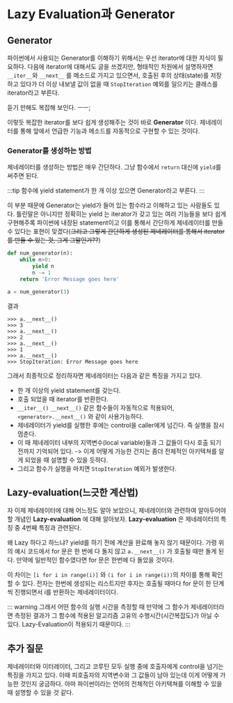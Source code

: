 # Lazy Evaluation과 Generator

## Generator
파이썬에서 사용되는 Generator를 이해하기 위해서는 우선 iterator에 대한 지식이 필요하다.
다음에 iterator에 대해서도 글을 쓰겠지만, 형태적인 차원에서 설명하자면 `__iter__`와 `__next__` 를 메소드로 가지고 있으면서, 호출된 후의 상태(state)를 저장하고 있다가 더 이상 내보낼 값이 없을 때 `StopIteration` 예외를 일으키는 클래스를 iterator라고 부른다.

듣기 만해도 복잡해 보인다. ㅡㅡ;

이렇듯 복잡한 iterator를 보다 쉽게 생성해주는 것이 바로 __Generator__ 이다. 제네레이터를 통해 앞에서 언급한 기능과 메소드를 자동적으로 구현할 수 있는 것이다.

### Generator를 생성하는 방법
제네레이터를 생성하는 방법은 매우 간단하다. 그냥 함수에서 `return` 대신에 `yield`를 써주면 된다.

:::tip
함수에 yield statement가 한 개 이상 있으면 Generator라고 부른다. 
:::

이 부분 때문에 Generator는 yield가 들어 있는 함수라고 이해하고 있는 사람들도 있다. 틀린말은 아니지만 정확히는 yield 는 iterator가 갖고 있는 여러 기능들을 보다 쉽게 구현해주록 파이썬에 내장된 statement이고 이를 통해서 간단하게 제네레이터를 만들 수 있다는 표현이 맞겠다(~~그리고 그렇게 간단하게 생성된 제네레이터를 통해서 iterator를 만들 수 있는 것, 그게 그말인가??~~)

```python
def num_generator(n):
    while n>0:
        yield n
        n -= 1
    return 'Error Message goes here'

a = num_generator(3)
```

결과
```
>>> a.__next__()
>>> 3
>>> a.__next__()
>>> 2
>>> a.__next__()
>>> 1
>>> a.__next__()
>>> StopIteration: Error Message goes here
```

그래서 최종적으로 정리하자면 제네레이터는 다음과 같은 특징을 가지고 있다.
* 한 개 이상의 yield statement를 갖는다.
* 호출 되었을 때 iterator를 반환한다.
* `__iter__()` `__next__()` 같은 함수들이 자동적으로 적용되어, `<generator>.__next__()` 와 같이 사용가능하다.
* 제네레이터가 yield를 실행한 후에는 control을 caller에게 넘긴다. 즉 실행을 잠시 멈춘다.
* 이 때 제네레이터 내부의 지역변수(local variable)들과 그 값들이 다시 호출 되기 전까지 기억되어 있다. -> 이게 어떻게 가능한 건지는 좀더 전체적인 아키텍쳐를 알게 되었을 때 설명할 수 있을 듯하다.
* 그리고 함수가 실행을 마치면 `StopIteration` 예외가 발생한다.

## Lazy-evaluation(느긋한 계산법)
자 이제 제네레이터에 대해 어느정도 알아 보았으니, 제네레이터와 관련하여 알아두어야할 개념인 __Lazy-evaluation__ 에 대해 알아보자. __Lazy-evaluation__ 은 제네레이터의 특징 중 4번째 특징과 관련된다.

왜 Lazy 하다고 하느냐? yield를 하기 전에 계산을 완료해 놓지 않기 때문이다. 가령 위의 예시 코드에서 for 문은 한 번에 다 돌지 않고 `a.__next__()` 가 호출될 때만 돌게 된다. 만약에 일반적인 함수였다면 for 문은 한번에 다 돌았을 것이다. 

이 차이는 `[i for i in range(i)]` 와 `(i for i in range(i))`의 차이를 통해 확인할 수 있다. 
전자는 한번에 생성되는 리스트지만 후자는 호출될 때마다 for 문이 한 단계씩 진행되면서 i를 반환하는 제네레이터이다.

::: warning 
그래서 어떤 함수의 실행 시간을 측정할 때 만약에 그 함수가 제네레이터라면 측정된 결과가 그 함수에 적용된 알고리즘 고유의 수행시간(시간복잡도)가 아닐 수 있다. Lazy-Evaluation이 적용되기 때문이다.
:::

## 추가 질문
제네레이터와 이터레이터, 그리고 코루틴 모두 실행 중에 호출자에게 control을 넘기는 특징을 가지고 있다. 이때 피호출자의 지역변수와 그 값들이 남아 있는데 이게 어떻게 가능한 것인지 궁금하다. 아마 파이썬이라는 언어의 전체적인 아키텍쳐를 이해할 수 있을 때 설명할 수 있을 것 같다.

